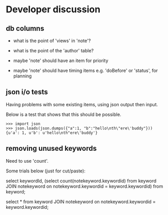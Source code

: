 # Developer discussion

## db columns

* what is the point of 'views' in 'note'?

* what is the point of the 'author' table?

* maybe 'note' should have an item for priority

* maybe 'note' should have timing items e.g. 'doBefore' or 'status', for planning

## json i/o tests

Having problems with some existing items, using json output then input.

Below is a test that shows that this should be possible. 

    >>> import json
    >>> json.loads(json.dumps({"a":1, "b":"hello\nth\"ere\'buddy"}))
    {u'a': 1, u'b': u'hello\nth"ere\'buddy'}

## removing unused keywords

Need to use 'count'.

Some trials below (just for cut/paste):

select keywordId, (select count(notekeyword.keywordid) from keyword JOIN notekeyword on notekeyword.keywordid = keyword.keywordid) from keyword;

select * from keyword JOIN notekeyword on notekeyword.keywordid = keyword.keywordid;


